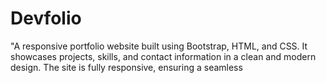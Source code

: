 # Devfolio
 "A responsive portfolio website built using Bootstrap, HTML, and CSS. It showcases projects, skills, and contact information in a clean and modern design. The site is fully responsive, ensuring a seamless 
